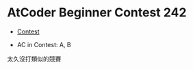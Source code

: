 # AtCoder Beginner Contest 242

* [Contest](https://atcoder.jp/contests/abc242)

- AC in Contest: A, B

太久沒打類似的競賽